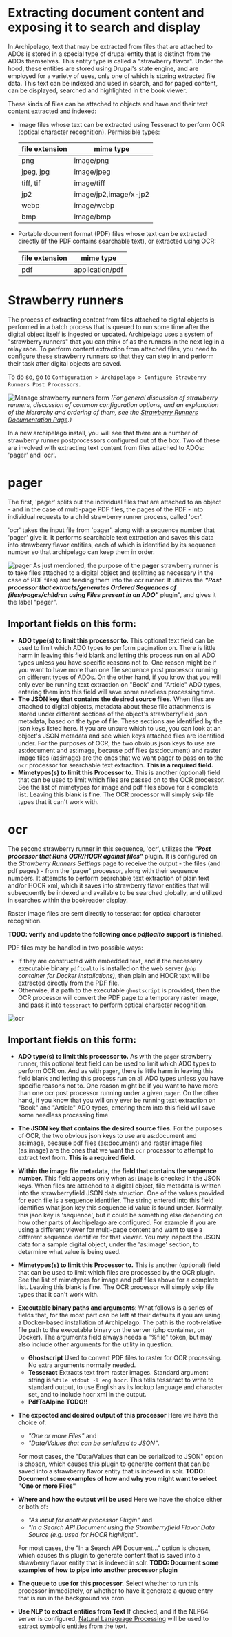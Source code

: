 # Extracting document content and exposing it to search and display

In Archipelago, text that may be extracted from files that are attached to ADOs is stored in a special type of drupal entity that is distinct from the ADOs themselves. This entity type is called a "strawberry flavor". Under the hood, these entities are stored using Drupal's state engine, and are employed for a variety of uses, only one of which is storing extracted file data. This text can be indexed and used in search, and for paged content, can be displayed, searched and highlighted in the book viewer.

These kinds of files can be attached to objects and have and their text content extracted and indexed:
- Image files whose text can be extracted using Tesseract to perform OCR (optical character recognition). Permissible types:

  | file extension | mime type |
  | --- | --- |
  | png | image/png |
  | jpeg, jpg | image/jpeg |
  | tiff, tif | image/tiff |
  |jp2 | image/jp2,image/x-jp2 |
  | webp | image/webp |
  | bmp | image/bmp |
- Portable document format (PDF) files whose text can be extracted directly (if the PDF contains searchable text), or extracted using OCR:

  | file extension | mime type | 
  | --- | --- |
  | pdf | application/pdf |


# Strawberry runners
The process of extracting content from files attached to digital objects is performed in a batch process that is queued to run some time after the digital object itself is ingested or updated. Archipelago uses a system of "strawberry runners" that you can think of as the runners in the next leg in a relay race. To perform content extraction from attached files, you need to configure these strawberry runners so that they can step in and perform their task after digital objects are saved.

To do so, go to `Configuration > Archipelago > Configure Strawberry Runners Post Processors`.

![Manage strawberry runners form](images/ocr/strawberryrunners_manage.png)
_(For general discussion of strawberry runners, discussion of common configuration options, and an explanation of the hierarchy and ordering of them, see the [Strawberry Runners Documentation Page](strawberryrunners.md).)_

In a new archipelago install, you will see that there are a number of strawberry runner postprocessors configured out of the box. Two of these are involved with extracting text content from files attached to ADOs: 'pager' and 'ocr'.

# pager
The first, 'pager' splits out the individual files that are attached to an object - and in the case of multi-page PDF files, the pages of the PDF - into individual requests to a child strawberry runner process, called 'ocr'.

'ocr' takes the input file from 'pager', along with a sequence number that 'pager' give it. It performs searchable text extraction and saves this data into strawberry flavor entities, each of which is identified by its sequence number so that archipelago can keep them in order.

![pager](images/ocr/strawberryrunners_pager.png)
As just mentioned, the purpose of the **pager** strawberry runner is to take files attached to a digital object and (splitting as necessary in the case of PDF files) and feeding them into the ocr runner. It utilizes the **_"Post processor that extracts/generates Ordered Sequences of files/pages/children using Files present in an ADO"_** plugin", and gives it the label "pager".

## Important fields on this form:

- **ADO type(s) to limit this processor to.** This optional text field can be used to limit which ADO types to perform pagination on. There is little harm in leaving this field blank and letting this process run on all ADO types unless you have specific reasons not to. One reason might be if you want to have more than one file sequence post processor running on different types of ADOs. On the other hand, if you know that you will only ever be running text extraction on "Book" and "Article" ADO types, entering them into this field will save some needless processing time.
- **The JSON key that contains the desired source files.** When files are attached to digital objects, metadata about these file attachments is stored under different sections of the object's strawberryfield json metadata, based on the type of file. These sections are identified by the json keys listed here. If you are unsure which to use, you can look at an object's JSON metadata and see which keys attached files are identified under. For the purposes of OCR, the two obvious json keys to use are as:document and as:image, because pdf files (as:document) and raster image files (as:image) are the ones that we want pager to pass on to the `ocr` processor for searchable text extraction. **This is a required field.**
- **Mimetypes(s) to limit this Processor to.** This is another (optional) field that can be used to limit which files are passed on to the OCR processor. See the list of mimetypes for image and pdf files above for a complete list. Leaving this blank is fine. The OCR processor will simply skip file types that it can't work with.

# ocr
The second strawberry runner in this sequence, 'ocr', utilizes the _**"Post processor that Runs OCR/HOCR against files"**_ plugin. It is configured on the _Strawberry Runners Settings_ page to receive the output - the files (and pdf pages) - from the 'pager' processor, along with their sequence numbers. It attempts to perform searchable text extraction of plain text and/or HOCR xml, which it saves into strawberry flavor entities that will subsequently be indexed and available to be searched globally, and utilized in searches within the bookreader display. 

Raster image files are sent directly to tesseract for optical character recognition. 

**TODO: verify and update the following once _pdftoalto_ support is finished.**

PDF files may be handled in two possible ways:
- If they are constructed with embedded text, and if the necessary executable binary `pdftoalto` is installed on the web server _(`php` container for Docker installations)_, then plain and HOCR text will be extracted directly from the PDF file. 
- Otherwise, if a path to the executable `ghostscript` is provided, then the OCR processor will convert the PDF page to a temporary raster image, and pass it into `tesseract` to perform optical character recognition.

![ocr](images/ocr/strawberryrunners_ocr.png)

## Important fields on this form:

- **ADO type(s) to limit this processor to.** As with the `pager` strawberry runner, this optional text field can be used to limit which ADO types to perform OCR on. And as with `pager`, there is little harm in leaving this field blank and letting this process run on all ADO types unless you have specific reasons not to. One reason might be if you want to have more than one ocr post processor running under a  given `pager`. On the other hand, if you know that you will only ever be running text extraction on "Book" and "Article" ADO types, entering them into this field will save some needless processing time.
- **The JSON key that contains the desired source files.** For the purposes of OCR, the two obvious json keys to use are as:document and as:image, because pdf files (as:document) and raster image files (as:image) are the ones that we want the `ocr` processor to attempt to extract text from. **This is a required field.**
- **Within the image file metadata, the field that contains the sequence number.** This field appears only when `as:image` is checked in the JSON keys. When files are attached to a digital object, file metadata is written into the strawberryfield JSON data struction. One of the values provided for each file is a sequence identifier. The string entered into this field identifies what json key this sequence id value is found under. Normally, this json key is 'sequence', but it could be something else depending on how other parts of Archipelago are configured. For example if you are using a different viewer for multi-page content and want to use a different sequence identifier for that viewer. You may inspect the JSON data for a sample digital object, under the 'as:image' section, to determine what value is being used.
- **Mimetypes(s) to limit this Processor to.** This is another (optional) field that can be used to limit which files are processed by the OCR plugin. See the list of mimetypes for image and pdf files above for a complete list. Leaving this blank is fine. The OCR processor will simply skip file types that it can't work with.
- **Executable binary paths and arguments**: What follows is a series of fields that, for the most part can be left at their defaults if you are using a Docker-based installation of Archipelago. The path is the root-relative file path to the executable binary on the server (php container, on Docker). The arguments field always needs a "%file" token, but may also include other arguments for the utility in question.
  - **Ghostscript** Used to convert PDF files to raster for OCR processing. No extra arguments normally needed.
  - **Tesseract** Extracts text from raster images. Standard argument string is `%file stdout -l eng hocr`. This tells tesseract to write to standard output, to use English as its lookup language and character set, and to include hocr xml in the output. 
  - **PdfToAlpine** **TODO!!**
- **The expected and desired output of this processor** Here we have the choice of.
  - _"One or more Files"_ and
  - _"Data/Values that can be serialized to JSON"_.

  For most cases, the "Data/Values that can be serialized to JSON" option is chosen, which causes this plugin to generate content that can be saved into a strawberry flavor entity that is indexed in solr. **TODO: Document some examples of how and why you might want to select "One or more Files"**

- **Where and how the output will be used** Here we have the choice either or both of:
  - _"As input for another processor Plugin"_ and
  - _"In a Search API Document using the Strawberryfield Flavor Data Source (e.g. used for HOCR highlight"_.

  For most cases, the "In a Search API Document..." option is chosen, which causes this plugin to generate content that is saved into a strawberry flavor entity that is indexed in solr. 
**TODO: Document some examples of how to pipe into another processor plugin**
- **The queue to use for this processor.** Select whether to run this processor immediately, or whether to have it generate a queue entry that is run in the background via cron.
- **Use NLP to extract entities from Text** If checked, and if the NLP64 server is configured, [Natural Lanaguage Processing](https://en.wikipedia.org/wiki/Natural_language_processing) will be used to extract symbolic entities from the text.

